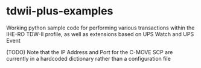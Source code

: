 # tdwii-plus-examples
Working python sample code for performing various transactions within the IHE-RO TDW-II profile, as well as extensions based on UPS Watch and UPS Event

(TODO) Note that the IP Address and Port for the C-MOVE SCP are currently in a hardcoded dictionary rather than a configuration file


